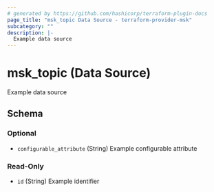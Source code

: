 ```yaml
---
# generated by https://github.com/hashicorp/terraform-plugin-docs
page_title: "msk_topic Data Source - terraform-provider-msk"
subcategory: ""
description: |-
  Example data source
---
```


# msk_topic (Data Source)

Example data source



<!-- schema generated by tfplugindocs -->
## Schema

### Optional

- `configurable_attribute` (String) Example configurable attribute

### Read-Only

- `id` (String) Example identifier


